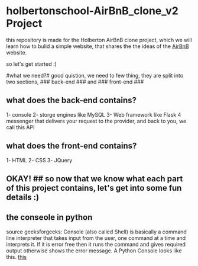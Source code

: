 # holbertonschool-AirBnB_clone_v2 Project
this repository is made for the Holberton AirBnB clone project, which we will learn how to bulid a simple website, that shares the the ideas of the [AirBnB](https://ar.airbnb.com/) website.

so let's get started :)

#what we need?#
good quistion, we need to few thing, they are split into two sections, ### back-end ### and ### front-end ###

## what does the back-end contains? ##
1- console
2- storge engines like MySQL
3- Web framework like Flask
4  messenger that delivers your request to the provider, and back to you, we call this API


## what does the front-end contains? ##
1- HTML
2- CSS
3- JQuery



## OKAY! ## so now that we know what each part of this project contains, let's get into some fun details :)

## the conseole in python ##
source geeksforgeeks: Console (also called Shell) is basically a command line interpreter that takes input from the user, one command at a time and interprets it. If it is error free then it runs the command and gives required output otherwise shows the error message. A Python Console looks like this.
[this](/home/omani/Desktop "python consolse")